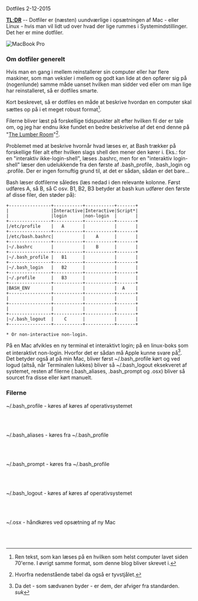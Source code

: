 Dotfiles
2-12-2015

**[TL;DR](http://en.wikipedia.org/wiki/Wikipedia:Too_long;_didn't_read)** -- Dotfiler er (næsten) uundværlige i opsætningen af Mac - eller Linux - hvis man vil lidt ud over hvad der lige rummes i Systemindstillinger. Det her er mine dotfiler.

![MacBook Pro](http://static.logiskhave.dk/20151202_macbook-pro.jpg)

### Om dotfiler generelt

Hvis man en gang i mellem reinstallerer sin computer eller har flere maskiner, som man veksler i mellem og godt kan lide at den opfører sig på (nogenlunde) samme måde uanset hvilken man sidder ved eller om man lige har reinstalleret, så er dotfiles smarte. 

Kort beskrevet, så er dotfiles en måde at beskrive hvordan en computer skal sættes op på i et meget robust format[^1]. 

Filerne bliver læst på forskellige tidspunkter alt efter hvilken fil der er tale om, og jeg har endnu ikke fundet en bedre beskrivelse af det end denne på "[The Lumber Room](https://shreevatsa.wordpress.com/2008/03/30/zshbash-startup-files-loading-order-bashrc-zshrc-etc/)"[^2].

Problemet med at beskrive hvornår hvad læses er, at Bash trækker på forskellige filer alt efter hvilken slags shell den mener den kører i. Eks.: for en "interaktiv ikke-login-shell", læses .bashrc, men for en "interaktiv login-shell" læser den udelukkende fra den første af .bash_profile, .bash_login og .profile. Der er ingen fornuftig grund til, at det er sådan, sådan er det bare... 

Bash læser dotfilerne således (læs nedad i den relevante kolonne. Først udføres A, så B, så C osv. B1, B2, B3 betyder at bash kun udfører den første af disse filer, den støder på):

	+----------------+-----------+-----------+-------+
	|                |Interactive|Interactive|Script*|
	|                |login      |non-login  |       |
	+----------------+-----------+-----------+-------+
	|/etc/profile    |   A       |           |       |
	+----------------+-----------+-----------+-------+
	|/etc/bash.bashrc|           |    A      |       |
	+----------------+-----------+-----------+-------+
	|~/.bashrc       |           |    B      |       |
	+----------------+-----------+-----------+-------+
	|~/.bash_profile |   B1      |           |       |
	+----------------+-----------+-----------+-------+
	|~/.bash_login   |   B2      |           |       |
	+----------------+-----------+-----------+-------+
	|~/.profile      |   B3      |           |       |
	+----------------+-----------+-----------+-------+
	|BASH_ENV        |           |           |  A    |
	+----------------+-----------+-----------+-------+
	|                |           |           |       |
	+----------------+-----------+-----------+-------+
	|                |           |           |       |
	+----------------+-----------+-----------+-------+
	|~/.bash_logout  |    C      |           |       |
	+----------------+-----------+-----------+-------+
	
	* Or non-interactive non-login.

På en Mac afvikles en ny terminal et interaktivt login; på en linux-boks som et interaktivt non-login. Hvorfor det er sådan må Apple kunne svare på[^3]. Det betyder også at på min Mac, bliver først ~/.bash_profile kørt og ved logud (altså, når Terminalen lukkes) bliver så ~/.bash_logout eksekveret af systemet, resten af filerne (.bash_aliases, .bash_prompt og .osx) bliver så sourcet fra disse eller kørt manuelt.

### Filerne

~/.bash_profile - køres af køres af operativsystemet

<script src="https://gist.github.com/krestenjacobsen/f388a5a23aa9c597d2a2.js"></script><br><br>

~/.bash_aliases - køres fra ~/.bash_profile

<script src="https://gist.github.com/krestenjacobsen/3a092c6f423930ba13f8.js"></script><br><br>

~/.bash_prompt - køres fra ~/.bash_profile

<script src="https://gist.github.com/krestenjacobsen/762b08bd1fa81be3ca70.js"></script><br><br>

~/.bash_logout - køres af køres af operativsystemet

<script src="https://gist.github.com/krestenjacobsen/f8a6a91eff83a9f3c22f.js"></script><br><br>

~/.osx - håndkøres ved opsætning af ny Mac

<script src="https://gist.github.com/krestenjacobsen/3342e6a8849db8fe6290.js"></script><br><br>

[^1]: Ren tekst, som kan læses på en hvilken som helst computer lavet siden 70'erne. I øvrigt samme format, som denne blog bliver skrevet i.
[^2]: Hvorfra nedenstående tabel da også er tyvstjålet.
[^3]: Da det - som sædvanen byder - er dem, der afviger fra standarden. *suk*